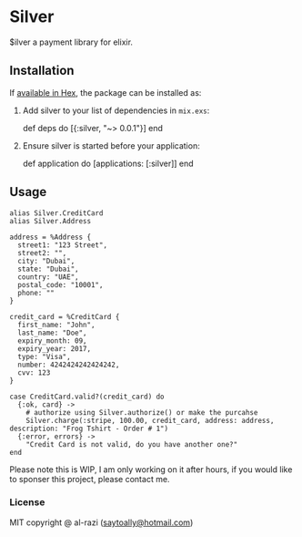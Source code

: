 # Silver

$ilver a payment library for elixir.

## Installation

If [available in Hex](https://hex.pm/package/silver), the package can be installed as:

  1. Add silver to your list of dependencies in `mix.exs`:

        def deps do
          [{:silver, "~> 0.0.1"}]
        end

  2. Ensure silver is started before your application:

        def application do
          [applications: [:silver]]
        end

## Usage

    alias Silver.CreditCard
    alias Silver.Address

    address = %Address {
      street1: "123 Street",
      street2: "",
      city: "Dubai",
      state: "Dubai",
      country: "UAE",
      postal_code: "10001",
      phone: ""
    }

    credit_card = %CreditCard {
      first_name: "John",
      last_name: "Doe",
      expiry_month: 09,
      expiry_year: 2017,
      type: "Visa",
      number: 4242424242424242,
      cvv: 123
    }

    case CreditCard.valid?(credit_card) do
      {:ok, card} -> 
        # authorize using Silver.authorize() or make the purcahse
        Silver.charge(:stripe, 100.00, credit_card, address: address, description: "Frog Tshirt - Order # 1")
      {:error, errors} ->
        "Credit Card is not valid, do you have another one?"
    end


Please note this is WIP, I am only working on it after hours, if you would like
to sponser this project, please contact me.

### License
MIT copyright @ al-razi (saytoally@hotmail.com)
